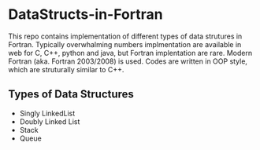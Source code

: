 # DataStructs-in-Fortran

This repo contains implementation of different  types of data strutures in Fortran. Typically overwhalming numbers implmentation are available in web for C, C++, python and java, but Fortran implentation are rare. Modern Fortran (aka. Fortran 2003/2008) is used. Codes are written in  OOP style, which are struturally similar to C++. 

## Types of Data Structures
+ Singly LinkedList
+ Doubly Linked List 
+ Stack 
+ Queue 

